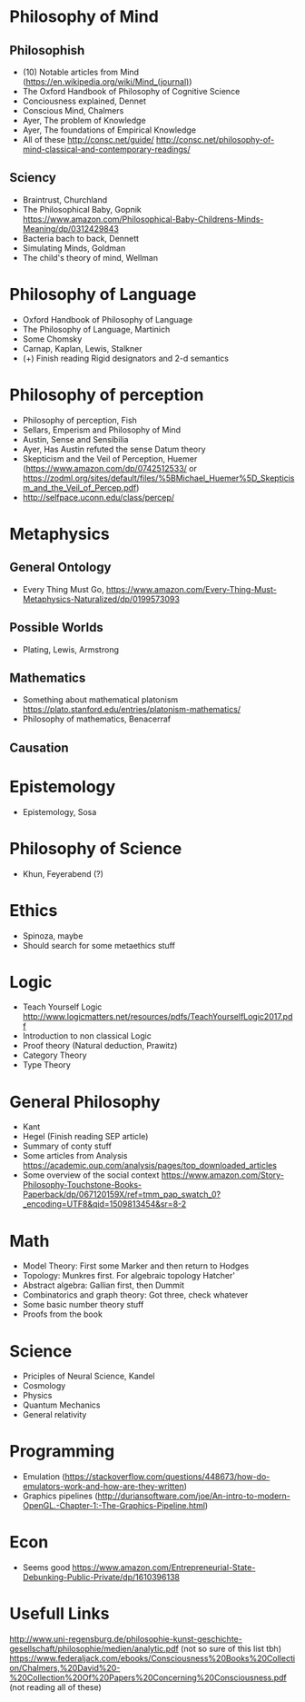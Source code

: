 # Philosophy of Mind
## Philosophish
- (10) Notable articles from Mind (https://en.wikipedia.org/wiki/Mind_(journal))
- The Oxford Handbook of Philosophy of Cognitive Science
- Conciousness explained, Dennet
- Conscious Mind, Chalmers
- Ayer, The problem of Knowledge
- Ayer, The foundations of Empirical Knowledge
- All of these http://consc.net/guide/ http://consc.net/philosophy-of-mind-classical-and-contemporary-readings/
## Sciency
- Braintrust, Churchland
- The Philosophical Baby, Gopnik https://www.amazon.com/Philosophical-Baby-Childrens-Minds-Meaning/dp/0312429843
- Bacteria bach to back, Dennett
- Simulating Minds, Goldman
- The child's theory of mind, Wellman

# Philosophy of Language
- Oxford Handbook of Philosophy of Language
- The Philosophy of Language, Martinich
- Some Chomsky
- Carnap, Kaplan, Lewis, Stalkner
- (+) Finish reading Rigid designators and 2-d semantics

# Philosophy of perception
- Philosophy of perception, Fish
- Sellars, Emperism and Philosophy of Mind
- Austin, Sense and Sensibilia
- Ayer, Has Austin refuted the sense Datum theory
- Skepticism and the Veil of Perception, Huemer (https://www.amazon.com/dp/0742512533/ or https://zodml.org/sites/default/files/%5BMichael_Huemer%5D_Skepticism_and_the_Veil_of_Percep.pdf)
- http://selfpace.uconn.edu/class/percep/

# Metaphysics
## General Ontology
- Every Thing Must Go, https://www.amazon.com/Every-Thing-Must-Metaphysics-Naturalized/dp/0199573093
## Possible Worlds
- Plating, Lewis, Armstrong
## Mathematics
- Something about mathematical platonism https://plato.stanford.edu/entries/platonism-mathematics/
- Philosophy of mathematics, Benacerraf
## Causation

# Epistemology
- Epistemology, Sosa

# Philosophy of Science
- Khun, Feyerabend (?)

# Ethics
- Spinoza, maybe
- Should search for some metaethics stuff

# Logic
- Teach Yourself Logic http://www.logicmatters.net/resources/pdfs/TeachYourselfLogic2017.pdf
- Introduction to non classical Logic
- Proof theory (Natural deduction, Prawitz)
- Category Theory
- Type Theory

# General Philosophy
- Kant
- Hegel (Finish reading SEP article)
- Summary of conty stuff
- Some articles from Analysis https://academic.oup.com/analysis/pages/top_downloaded_articles
- Some overview of the social context https://www.amazon.com/Story-Philosophy-Touchstone-Books-Paperback/dp/067120159X/ref=tmm_pap_swatch_0?_encoding=UTF8&qid=1509813454&sr=8-2

# Math
- Model Theory: First some Marker and then return to Hodges
- Topology: Munkres first. For algebraic topology Hatcher'
- Abstract algebra: Gallian first, then Dummit
- Combinatorics and graph theory: Got three, check whatever
- Some basic number theory stuff
- Proofs from the book

# Science
- Priciples of Neural Science, Kandel
- Cosmology
- Physics
- Quantum Mechanics
- General relativity

# Programming
- Emulation (https://stackoverflow.com/questions/448673/how-do-emulators-work-and-how-are-they-written)
- Graphics pipelines (http://duriansoftware.com/joe/An-intro-to-modern-OpenGL.-Chapter-1:-The-Graphics-Pipeline.html)

# Econ
- Seems good https://www.amazon.com/Entrepreneurial-State-Debunking-Public-Private/dp/1610396138

# Usefull Links
http://www.uni-regensburg.de/philosophie-kunst-geschichte-gesellschaft/philosophie/medien/analytic.pdf (not so sure of this list tbh)
https://www.federaljack.com/ebooks/Consciousness%20Books%20Collection/Chalmers,%20David%20-%20Collection%20Of%20Papers%20Concerning%20Consciousness.pdf (not reading all of these)
